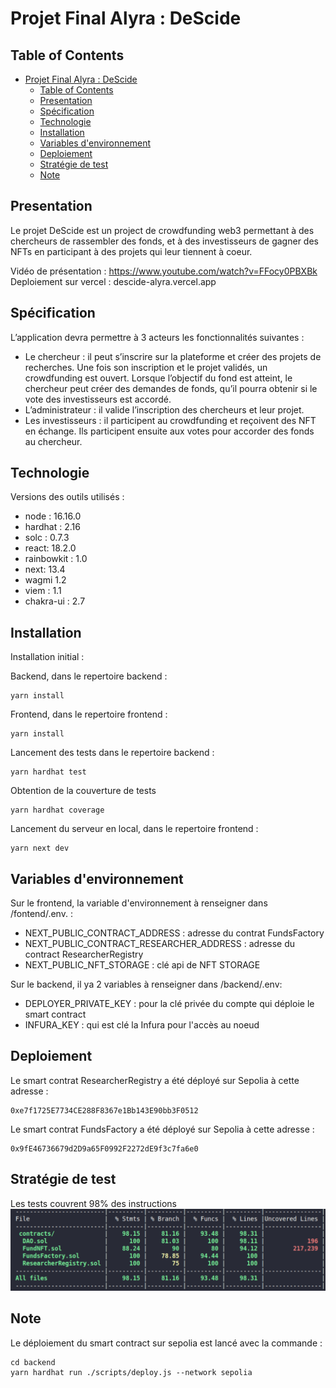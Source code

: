 # Projet Final Alyra : DeScide

## Table of Contents

-  [Projet Final Alyra  : DeScide](#projet-final--descide)
   -  [Table of Contents](#table-of-contents)
   -  [Presentation](#presentation)
   -  [Spécification](#spécification)
   -  [Technologie](#technologie)
   -  [Installation](#installation)
   -  [Variables d'environnement](#variables-denvironnement)
   -  [Deploiement](#deploiement)
   -  [Stratégie de test](#stratégie-de-test)
   -  [Note](#note)

## Presentation

Le projet DeScide est un project de crowdfunding web3 permettant à des chercheurs de rassembler des fonds, 
et à des investisseurs de gagner des NFTs en participant à des projets qui leur tiennent à coeur.

Vidéo de présentation : https://www.youtube.com/watch?v=FFocy0PBXBk
Deploiement sur vercel : descide-alyra.vercel.app

## Spécification


L’application devra permettre à 3 acteurs les fonctionnalités suivantes :
- Le chercheur : il peut s’inscrire sur la plateforme et créer des projets de recherches. Une fois son inscription et le projet validés, un crowdfunding est ouvert. Lorsque l’objectif du fond est atteint, le chercheur peut créer des demandes de fonds, qu’il pourra obtenir si le vote des investisseurs est accordé.
- L’administrateur : il valide l’inscription des chercheurs et leur projet.
- Les investisseurs : il participent au crowdfunding et reçoivent des NFT en échange. Ils participent ensuite aux votes pour accorder des fonds au chercheur.


## Technologie

Versions des outils utilisés :

-  node : 16.16.0
-  hardhat : 2.16
-  solc : 0.7.3
-  react: 18.2.0
-  rainbowkit : 1.0
-  next: 13.4
-  wagmi 1.2
-  viem : 1.1
-  chakra-ui : 2.7

## Installation

Installation initial :

Backend, dans le repertoire backend :

```
yarn install
```

Frontend, dans le repertoire frontend :

```
yarn install
```

Lancement des tests dans le repertoire backend :

```
yarn hardhat test
```

Obtention de la couverture de tests

```
yarn hardhat coverage
```

Lancement du serveur en local, dans le repertoire frontend :

```
yarn next dev
```

## Variables d'environnement

Sur le frontend, la variable d'environnement à renseigner dans /fontend/.env. :
- NEXT_PUBLIC_CONTRACT_ADDRESS : adresse du contrat FundsFactory
- NEXT_PUBLIC_CONTRACT_RESEARCHER_ADDRESS : adresse du contract ResearcherRegistry
- NEXT_PUBLIC_NFT_STORAGE : clé api de NFT STORAGE

Sur le backend, il ya 2 variables à renseigner dans /backend/.env:

-  DEPLOYER_PRIVATE_KEY : pour la clé privée du compte qui déploie le smart contract
-  INFURA_KEY : qui est clé la Infura pour l'accès au noeud

## Deploiement

Le smart contrat ResearcherRegistry a été déployé sur Sepolia à cette adresse :

```
0xe7f1725E7734CE288F8367e1Bb143E90bb3F0512
```

Le smart contrat FundsFactory a été déployé sur Sepolia à cette adresse :

```
0x9fE46736679d2D9a65F0992F2272dE9f3c7fa6e0
```

## Stratégie de test

Les tests couvrent 98% des instructions
![](capture.png)



## Note

Le déploiement du smart contract sur sepolia est lancé avec la commande :

```
cd backend
yarn hardhat run ./scripts/deploy.js --network sepolia
```

